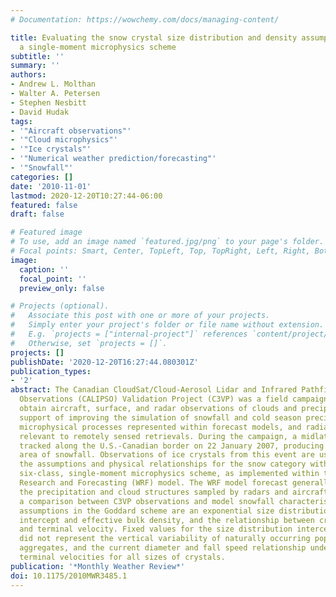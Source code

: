 ```yaml
---
# Documentation: https://wowchemy.com/docs/managing-content/

title: Evaluating the snow crystal size distribution and density assumptions within
  a single-moment microphysics scheme
subtitle: ''
summary: ''
authors:
- Andrew L. Molthan
- Walter A. Petersen
- Stephen Nesbitt
- David Hudak
tags:
- '"Aircraft observations"'
- '"Cloud microphysics"'
- '"Ice crystals"'
- '"Numerical weather prediction/forecasting"'
- '"Snowfall"'
categories: []
date: '2010-11-01'
lastmod: 2020-12-20T10:27:44-06:00
featured: false
draft: false

# Featured image
# To use, add an image named `featured.jpg/png` to your page's folder.
# Focal points: Smart, Center, TopLeft, Top, TopRight, Left, Right, BottomLeft, Bottom, BottomRight.
image:
  caption: ''
  focal_point: ''
  preview_only: false

# Projects (optional).
#   Associate this post with one or more of your projects.
#   Simply enter your project's folder or file name without extension.
#   E.g. `projects = ["internal-project"]` references `content/project/deep-learning/index.md`.
#   Otherwise, set `projects = []`.
projects: []
publishDate: '2020-12-20T16:27:44.080301Z'
publication_types:
- '2'
abstract: The Canadian CloudSat/Cloud-Aerosol Lidar and Infrared Pathfinder Satellite
  Observations (CALIPSO) Validation Project (C3VP) was a field campaign designed to
  obtain aircraft, surface, and radar observations of clouds and precipitation in
  support of improving the simulation of snowfall and cold season precipitation, their
  microphysical processes represented within forecast models, and radiative properties
  relevant to remotely sensed retrievals. During the campaign, a midlatitude cyclone
  tracked along the U.S.-Canadian border on 22 January 2007, producing an extensive
  area of snowfall. Observations of ice crystals from this event are used to evaluate
  the assumptions and physical relationships for the snow category within the Goddard
  six-class, single-moment microphysics scheme, as implemented within the Weather
  Research and Forecasting (WRF) model. The WRF model forecast generally reproduced
  the precipitation and cloud structures sampled by radars and aircraft, permitting
  a comparison between C3VP observations and model snowfall characteristics. Key snowfall
  assumptions in the Goddard scheme are an exponential size distribution with fixed
  intercept and effective bulk density, and the relationship between crystal diameter
  and terminal velocity. Fixed values for the size distribution intercept and density
  did not represent the vertical variability of naturally occurring populations of
  aggregates, and the current diameter and fall speed relationship underestimated
  terminal velocities for all sizes of crystals.
publication: '*Monthly Weather Review*'
doi: 10.1175/2010MWR3485.1
---
```


